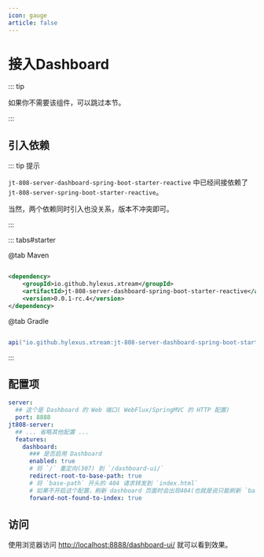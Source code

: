 ```yaml
---
icon: gauge
article: false
---
```


# 接入Dashboard

::: tip

如果你不需要该组件，可以跳过本节。

:::

## 引入依赖

::: tip 提示

`jt-808-server-dashboard-spring-boot-starter-reactive` 中已经间接依赖了 `jt-808-server-spring-boot-starter-reactive`。

当然，两个依赖同时引入也没关系，版本不冲突即可。

:::

::: tabs#starter

@tab Maven

```xml

<dependency>
    <groupId>io.github.hylexus.xtream</groupId>
    <artifactId>jt-808-server-dashboard-spring-boot-starter-reactive</artifactId>
    <version>0.0.1-rc.4</version>
</dependency>
```

@tab Gradle

```groovy

api("io.github.hylexus.xtream:jt-808-server-dashboard-spring-boot-starter-reactive:0.0.1-rc.4")
```

:::

## 配置项

```yaml
server:
  ## 这个是 Dashboard 的 Web 端口( WebFlux/SpringMVC 的 HTTP 配置)
  port: 8888
jt808-server:
  ## ... 省略其他配置 ...
  features:
    dashboard:
      ### 是否启用 Dashboard
      enabled: true
      # 将 `/` 重定向(307) 到 `/dashboard-ui/`
      redirect-root-to-base-path: true
      # 将 `base-path` 开头的 404 请求转发到 `index.html`
      # 如果不开启这个配置，刷新 dashboard 页面时会出现404(也就是说只能刷新 `base-path` 根路由，其他子路由刷新会是 404)
      forward-not-found-to-index: true
```

## 访问

使用浏览器访问 [http://localhost:8888/dashboard-ui/](http://localhost:8888/dashboard-ui/) 就可以看到效果。
